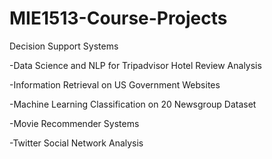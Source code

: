 # MIE1513-Course-Projects
Decision Support Systems

-Data Science and NLP for Tripadvisor Hotel Review Analysis

-Information Retrieval on US Government Websites

-Machine Learning Classification on 20 Newsgroup Dataset

-Movie Recommender Systems

-Twitter Social Network Analysis
